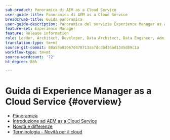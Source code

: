 ```yaml
---
sub-product: Panoramica di AEM as a Cloud Service
user-guide-title: Panoramica di AEM as a Cloud Service
breadcrumb-title: Guida panoramica
user-guide-description: Panoramica del servizio Experience Manager as a Cloud Service, con un’introduzione, terminologia e altro ancora.
feature-set: Experience Manager
feature: Release Information
role: Leader, Architect, Developer, Data Architect, Data Engineer, Administrator, Business Practitioner
translation-type: tm+mt
source-git-commit: 80a59a02067d478713aa7dcdb436ad1345d89c1a
workflow-type: tm+mt
source-wordcount: '72'
ht-degree: 86%

---
```



# Guida di Experience Manager as a Cloud Service {#overview}

+ [Panoramica](/help/overview/home.md)
+ [Introduzione ad AEM as a Cloud Service](introduction.md)
+ [Novità e differenze](what-is-new-and-different.md)
+ [Terminologia - Novità per il cloud](terminology.md)
